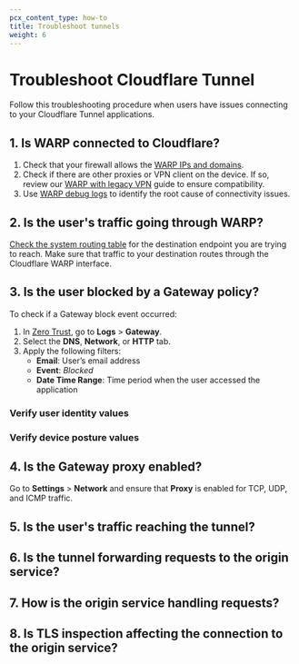 ```yaml
---
pcx_content_type: how-to
title: Troubleshoot tunnels
weight: 6
---
```


# Troubleshoot Cloudflare Tunnel

Follow this troubleshooting procedure when users have issues connecting to your Cloudflare Tunnel applications.

## 1. Is WARP connected to Cloudflare?

1. Check that your firewall allows the [WARP IPs and domains](/cloudflare-one/connections/connect-devices/warp/deployment/firewall/).
2. Check if there are other proxies or VPN client on the device. If so, review our [WARP with legacy VPN](/cloudflare-one/connections/connect-devices/warp/deployment/vpn/) guide to ensure compatibility.
3. Use [WARP debug logs](/cloudflare-one/connections/connect-devices/warp/troubleshooting/common-issues/#unable-to-connect-warp) to identify the root cause of connectivity issues.

## 2. Is the user's traffic going through WARP?

[Check the system routing table](/cloudflare-one/connections/connect-devices/warp/configure-warp/route-traffic/warp-architecture/#routing-table) for the destination endpoint you are trying to reach. Make sure that traffic to your destination routes through the Cloudflare WARP interface.

## 3. Is the user blocked by a Gateway policy?

To check if a Gateway block event occurred:

1. In [Zero Trust](https://one.dash.cloudflare.com/), go to **Logs** > **Gateway**.
2. Select the **DNS**, **Network**, or **HTTP** tab.
3. Apply the following filters:
    - **Email**: User’s email address
    - **Event**: _Blocked_
    - **Date Time Range**: Time period when the user accessed the application

### Verify user identity values

### Verify device posture values

## 4. Is the Gateway proxy enabled?

Go to **Settings** > **Network** and ensure that **Proxy** is enabled for TCP, UDP, and ICMP traffic.

## 5. Is the user's traffic reaching the tunnel?

## 6. Is the tunnel forwarding requests to the origin service?

## 7. How is the origin service handling requests?

## 8. Is TLS inspection affecting the connection to the origin service?